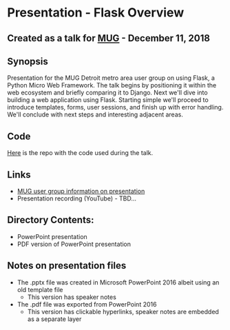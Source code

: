 # Presentation - Flask Overview
## Created as a talk for [MUG](http://www.mug.org) - December 11, 2018

## Synopsis
Presentation for the MUG Detroit metro area user group on using Flask, a Python Micro Web Framework.  The talk begins by positioning it within the web ecosystem and briefly comparing it to Django.  Next we'll dive into building a web application using Flask.  Starting simple we'll proceed to introduce templates, forms, user sessions, and finish up with error handling.  We'll conclude with next steps and interesting adjacent areas.

## Code
[Here](../../../../flaskapp) is the repo with the code used during the talk.

## Links
* [MUG user group information on presentation](http://www.mug.org/2018/12/december-11th-2018-mug-meeting/)
* Presentation recording (YouTube) - TBD...

## Directory Contents:
* PowerPoint presentation
* PDF version of PowerPoint presentation

## Notes on presentation files
* The .pptx file was created in Microsoft PowerPoint 2016 albeit using an old template file
  * This version has speaker notes
* The .pdf file was exported from PowerPoint 2016
  * This version has clickable hyperlinks, speaker notes are embedded as a separate layer

